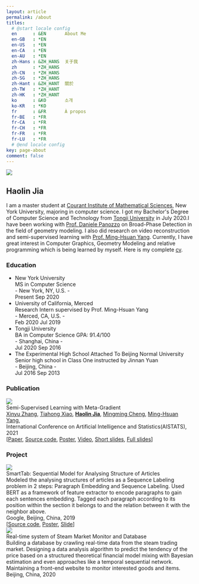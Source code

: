 ```yaml
---
layout: article
permalink: /about
titles:
  # @start locale config
  en      : &EN       About Me
  en-GB   : *EN
  en-US   : *EN
  en-CA   : *EN
  en-AU   : *EN
  zh-Hans : &ZH_HANS  关于我
  zh      : *ZH_HANS
  zh-CN   : *ZH_HANS
  zh-SG   : *ZH_HANS
  zh-Hant : &ZH_HANT  關於
  zh-TW   : *ZH_HANT
  zh-HK   : *ZH_HANT
  ko      : &KO       소개
  ko-KR   : *KO
  fr      : &FR       À propos
  fr-BE   : *FR
  fr-CA   : *FR
  fr-CH   : *FR
  fr-FR   : *FR
  fr-LU   : *FR
  # @end locale config
key: page-about
comment: false
---
```


<div class="item">
    <div class="item__image">
        <img class="image image--lg" src="https://z3.ax1x.com/2021/05/29/2AZNhn.jpg"/>
    </div>
    <div class="item__content">
        <div class="item__header">
            <h2>Haolin Jia</h2>
        </div>
        <div class="item__description">
            <p>
                I am a master student at <a href="https://cims.nyu.edu/">Courant Institute of Mathematical Sciences</a>, New York University, majoring in computer science. I got my Bachelor's Degree of Computer Science and Technology from <a href="https://see-en.tongji.edu.cn/">Tongji University</a> in July 2020.I have been working with <a href="http://cs.nyu.edu/~panozzo/">Prof. Daniele Panozzo</a> on Broad-Phase Detection in the field of geometry modeling. I also did research on video reconstruction and semi-supervised learning with <a href="https://scholar.google.com/citations?user=p9-ohHsAAAAJ&hl=en">Prof. Ming-Hsuan Yang</a>. Currently, I have great interest in Computer Graphics, Geometry Modeling and relative programming which is being learned by myself. Here is my complete <a href="https://drive.google.com/file/d/1hhmqyf-4bAKm3hIHycszZIMoCnyN2_eK/preview" target="blank">cv</a>.
            </p>
        </div>
    </div>
</div>

### Education

<div class="timeline-box">
    <ul id="first-list">
        <li>
            <span></span>
            <div class="title">New York University</div>
            <div class="info">MS in Computer Science</div>
            <div class="name">- New York, NY, U.S. -</div>
            <div class="time">
                <span>Present</span>
                <span>Sep 2020</span>
            </div>
        </li>
        <li>
            <span></span>
            <div class="title">University of California, Merced</div>
            <div class="info">Research Intern supervised by Prof. Ming-Hsuan Yang</div>
            <div class="name">- Merced, CA, U.S. -</div>
            <div class="time">
                <span>Feb 2020</span>
                <span>Jul 2019</span>
            </div>
        </li>
        <li>
            <span></span>
            <div class="title">Tongji University</div>
            <div class="info">BA in Computer Science GPA: 91.4/100</div>
            <div class="name">- Shanghai, China -</div>
            <div class="time">
                <span>Jul 2020</span>
                <span>Sep 2016</span>
            </div>
        </li>
        <li>
            <span></span>
            <div class="title">The Experimental High School Attached To Beijing Normal University</div>
            <div class="info">Senior high school in Class One instructed by Jinnan Yuan</div>
            <div class="name">- Beijing, China -</div>
            <div class="time">
                <span>Jul 2016</span>
                <span>Sep 2013</span>
            </div>
        </li>
    </ul>
</div>

### Publication

<div class="publication-list">
    <div class="grid">
        <div class="cell cell--4">
            <img src="https://z3.ax1x.com/2021/05/31/2Z4idJ.jpg" />
        </div>
        <div class="cell cell--8">
            <div class="title">
                Semi-Supervised Learning with Meta-Gradient
            </div>
            <a class="author" href="https://github.com/Sakura03">Xinyu Zhang</a>,
            <a class="author" href="https://prinsphield.github.io/">Tiahong Xiao</a>,
            <a class="author" href="https://Harrypotterrrr.github.io"><b>Haolin Jia</b></a>,
            <a class="author" href="https://mmcheng.net/cmm/">Mingming Cheng</a>,
            <a class="author" href="https://faculty.ucmerced.edu/mhyang/">Ming-Hsuan Yang</a>,
            <div class="conference">
            International Conference on Artificial Intelligence and Statistics(AISTATS), 2021
            </div>
            [<a class="source" href="https://arxiv.org/abs/2007.03966">Paper</a>,
            <a class="source" href="https://github.com/Sakura03/SemiMeta">Source code</a>,
            <a class="source" href="https://github.com/Sakura03/SemiMeta/blob/master/images/aistats-poster.pdf">Poster</a>,
            <a class="source" href="https://github.com/Sakura03/SemiMeta/blob/master/images/poster-video.mp4">Video</a>,
            <a class="source" href="https://github.com/Sakura03/SemiMeta/blob/master/images/brief-slides.pdf">Short slides</a>,
            <a class="source" href="https://github.com/Sakura03/SemiMeta/blob/master/images/full-slides.pdf">Full slides</a>]
        </div>
    </div>

</div>

### Project

<div class="project-list">
    <div class="grid">
        <div class="cell cell--4">
            <img src="https://github.com/My-code-works/SmartTab/raw/master/model.png" />
        </div>
        <div class="cell cell--8">
            <div class="title">
                SmartTab: Sequential Model for Analysing Structure of Articles
            </div>
            <div class="brief-intro">
            Modeled the analysing structures of articles as a Sequence Labeling problem in 2 steps: Paragraph Embedding and Sequence Labeling. Used BERT as a framework of feature extractor to encode paragraphs to gain each sentences embedding. Tagged each paragraph according to its position within the section it belongs to and the relation between it with the neighbor above.
            </div>
            <div class="position">
            Google, Beijing, China, 2019
            </div>
            [<a class="source" href="https://github.com/My-code-works">Source code</a>,
            <a class="source" href="https://drive.google.com/file/d/17WciUpA0c61phd6JMkPzrcKES9jgR5UG/view?usp=sharing">Poster</a>,
            <a class="source" href="https://drive.google.com/file/d/1N3nnttlhuF3_MV_tAN_vnk8DRsPT3suP/view?usp=sharing">Slide</a>]
        </div>
    </div>
    <div class="grid">
        <div class="cell cell--4">
            <img src="https://z3.ax1x.com/2021/05/31/2ekwFJ.jpg" />
        </div>
        <div class="cell cell--8">
            <div class="title">
                Real-time system of Steam Market Monitor and Database
            </div>
            <div class="brief-intro">
            Building a database by crawling real-time data from the steam trading market. Designing a data analysis algorithm to predict the tendency of the price based on a structured theoretical financial model mixing with Bayesian estimation and even approaches like a temporal sequential network. Maintaining a front-end website to monitor interested goods and items.
            </div>
            <div class="position">
            Beijing, China, 2020
            </div>
        </div>
    </div>

</div>


<!-- <iframe src="https://drive.google.com/file/d/1hhmqyf-4bAKm3hIHycszZIMoCnyN2_eK/preview" width="100%" height="1000"></iframe> -->

<!-- <iframe src="http://docs.google.com/gview?url=https://drive.google.com/file/d/1hhmqyf-4bAKm3hIHycszZIMoCnyN2_eK/view?usp=sharing&embedded=true" style="width:600px; height:500px;" frameborder="0"></iframe> -->
